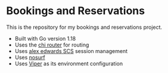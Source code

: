 # Bookings and Reservations

This is the repository for my bookings and reservations project.

- Built with Go version 1.18
- Uses the [chi router](https://github.com/go-chi/chi) for routing 
- Uses [alex edwards SCS](https://github.com/alexedwards/scs/v2) session management
- Uses [nosurf](https://github.com/justinas/nosurf)
- Uses [Viper](github.com/spf13/viper) as its environment configuration
